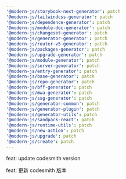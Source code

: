 ```yaml
---
'@modern-js/storybook-next-generator': patch
'@modern-js/tailwindcss-generator': patch
'@modern-js/dependence-generator': patch
'@modern-js/module-doc-generator': patch
'@modern-js/changeset-generator': patch
'@modern-js/generator-generator': patch
'@modern-js/router-v5-generator': patch
'@modern-js/packages-generator': patch
'@modern-js/upgrade-generator': patch
'@modern-js/module-generator': patch
'@modern-js/server-generator': patch
'@modern-js/entry-generator': patch
'@modern-js/base-generator': patch
'@modern-js/repo-generator': patch
'@modern-js/bff-generator': patch
'@modern-js/mwa-generator': patch
'@modern-js/ssg-generator': patch
'@modern-js/generator-common': patch
'@modern-js/generator-plugin': patch
'@modern-js/generator-utils': patch
'@modern-js/sandpack-react': patch
'@modern-js/runtime-utils': patch
'@modern-js/new-action': patch
'@modern-js/upgrade': patch
'@modern-js/create': patch
---
```


feat: update codesmith version

feat: 更新 codesmith 版本
